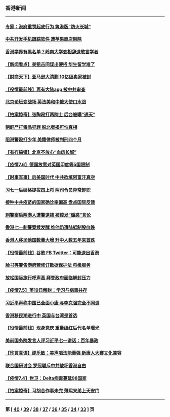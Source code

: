 ### 香港新闻
---
#### [专家：港府重罚起底行为 筑港版“防火长城”](../../pages/ncid1349362/n13073341.md) 
#### [中共开发手机跟踪软件 遭苹果商店剔除](../../pages/ncid1349362/n13072033.md) 
#### [香港学界有黑名单？岭南大学变相辞退敢言学者](../../pages/ncid1349362/n13072523.md) 
#### [【新闻看点】美狙击间谍出硬招 华生留学难了](../../pages/ncid1349362/n13072489.md) 
#### [【财商天下】亚马逊大清剿 10亿级卖家被封](../../pages/ncid1349362/n13072429.md) 
#### [【役情最前线】再有大陆app 被中共审查](../../pages/ncid1349362/n13072319.md) 
#### [北京论坛变战场 英法美和中俄大使口水战](../../pages/ncid1349362/n13072380.md) 
#### [【拍案惊奇】张陶殴打两院士 后台被曝“通天”](../../pages/ncid1349362/n13070496.md) 
#### [朝鲜严打毒品犯罪 脱北者揭可怕真相](../../pages/ncid1349362/n13072139.md) 
#### [阻港警殴打少年 美籍律师被判刑四个月](../../pages/ncid1349362/n13071695.md) 
#### [【有冇搞错】北京不放心“血肉长城”](../../pages/ncid1349362/n13070813.md) 
#### [【疫情7.6】德国放宽对英国印度等5国限制](../../pages/ncid1349362/n13071110.md) 
#### [【时事军事】后美国时代 中共欲填阿富汗真空](../../pages/ncid1349362/n13071362.md) 
#### [习七一后破格提拔四上将 两司令员异常卸职](../../pages/ncid1349362/n13071237.md) 
#### [接种中共疫苗的国家确诊率偏高 盘点国际反馈](../../pages/ncid1349362/n13070422.md) 
#### [刺警案后两港人遭警逮捕 被控发“煽惑”言论](../../pages/ncid1349362/n13070363.md) 
#### [香港七一刺警案续发酵 维他奶遭陆抵制股价跌](../../pages/ncid1349362/n13070165.md) 
#### [香港人移民他国数量大增 升中人数五年来首跌](../../pages/ncid1349362/n13069713.md) 
#### [【役情最前线】谷歌 FB Twitter：可能退出香港](../../pages/ncid1349362/n13070560.md) 
#### [脸书等警告港府若修订数据保护法 将撤服务](../../pages/ncid1349362/n13069603.md) 
#### [放松国际旅行呼声高 拜登政府面临解封压力](../../pages/ncid1349362/n13069503.md) 
#### [【疫情7.5】英19日解封：学习与病毒共存](../../pages/ncid1349362/n13068730.md) 
#### [习近平声称中国已全面小康 与李克强完全不同调](../../pages/ncid1349362/n13067865.md) 
#### [香港移民潮进行中 英国与台湾是首选](../../pages/ncid1349362/n13067606.md) 
#### [【役情最前线】现身党庆 重量级红后代名单曝光](../../pages/ncid1349362/n13067393.md) 
#### [美前国务院发言人评习近平七一讲话：百年暴政](../../pages/ncid1349362/n13066986.md) 
#### [【珍言真语】邵乐敏：美声唱法能量强 新唐人大赛文化兼容](../../pages/ncid1349362/n13066355.md) 
#### [联合国研讨会 罗冠聪斥中共破坏香港自由](../../pages/ncid1349362/n13066337.md) 
#### [【疫情7.4】世卫：Delta病毒蔓延98国家](../../pages/ncid1349362/n13066463.md) 
#### [【拍案惊奇】习胡合作事未完 薄熙来弟上天安门](../../pages/ncid1349362/n13065867.md) 

---
#### 第 [ [40](./40.md) / [39](./39.md) / [38](./38.md) / [37](./37.md) / [36](./36.md) / [35](./35.md) / [34](./34.md) / [33](./33.md) ] 页
